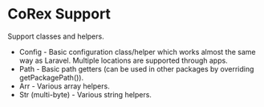 # CoRex Support
Support classes and helpers.

- Config - Basic configuration class/helper which works almost the same way as Laravel. Multiple locations are supported through apps.
- Path - Basic path getters (can be used in other packages by overriding getPackagePath()).
- Arr - Various array helpers.
- Str (multi-byte) - Various string helpers.
